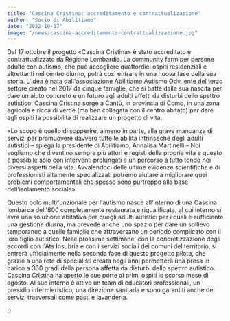 ```yaml
---
title: "Cascina Cristina: accreditamento e contrattualizazione"
author: "Socio di Abilítiamo"
date: "2022-10-17"
image: "/news/cascina-accreditamento-contrattualizzazione.jpg"
---
```


Dal 17 ottobre il progetto «Cascina Cristina» è stato accreditato e contrattualizzato da Regione Lombardia. La community farm per persone adulte con autismo, che può accogliere quattordici ospiti residenziali e altrettanti nel centro diurno, potrà così entrare in una nuova fase della sua storia. L'idea è nata dall'associazione Abilitiamo Autismo Odv, ente del terzo settore creato nel 2017 da cinque famiglie, che si batte dalla sua nascita per dare un aiuto concreto e un futuro agli adulti affetti da disturbi dello spettro autistico. Cascina Cristina sorge a Cantù, in provincia di Como, in una zona agricola e ricca di verde (ma ben collegata con il centro abitato) per dare agli ospiti la possibilità di realizzare un progetto di vita.

«Lo scopo è quello di sopperire, almeno in parte, alla grave mancanza di servizi per promuovere davvero tutte le abilità intrinseche degli adulti autistici – spiega la presidente di Abilitiamo, Annalisa Martinelli – Noi vogliamo che diventino sempre più attori e registi della propria vita e questo è possibile solo con interventi prolungati e un percorso a tutto tondo nei diversi aspetti della vita. Avvalendoci delle ultime evidenze scientifiche e di professionisti altamente specializzati potremo aiutare a migliorare quei problemi comportamentali che spesso sono purtroppo alla base dell'isolamento sociale».

Questo polo multifunzionale per l'autismo nasce all'interno di una Cascina lombarda dell'800 completamente restaurata e riqualificata, al cui interno si avrà una soluzione abitativa per quegli adulti autistici per i quali è sufficiente una gestione diurna, ma prevede anche uno spazio per dare un sollievo temporaneo a quelle famiglie che attraversano un periodo complicato con il loro figlio autistico. Nelle prossime settimane, con la concretizzazione degli accordi con l'Ats Insubria e con i servizi sociali dei comuni del territorio, si entrerà ufficialmente nella seconda fase di questo progetto pilota, che grazie a una rete di specialisti creata negli anni permetterà una presa in carico a 360 gradi della persona affetta da disturbi dello spettro autistico. Cascina Cristina ha aperto le sue porte ai primi ospiti lo scorso mese di agosto. Al suo interno è attivo un team di educatori professionali, un presidio infermieristico, una direzione sanitaria e sono garantiti anche dei servizi trasversali come pasti e lavanderia.

:)
